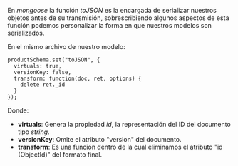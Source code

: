 En *mongoose* la función *toJSON* es la encargada de serializar nuestros objetos antes de su transmisión, sobrescribiendo algunos aspectos de esta función podemos personalizar la forma en que nuestros modelos son serializados.

En el mismo archivo de nuestro modelo:

```
productSchema.set("toJSON", {
  virtuals: true,
  versionKey: false,
  transform: function(doc, ret, options) {
    delete ret._id
  }
});
```

Donde:

- **virtuals**: Genera la propiedad *id*, la representación del ID del documento tipo *string*.
- **versionKey**: Omite el atributo "version" del documento.
- **transform**: Es una función dentro de la cual eliminamos el atributo "id (ObjectId)" del formato final.